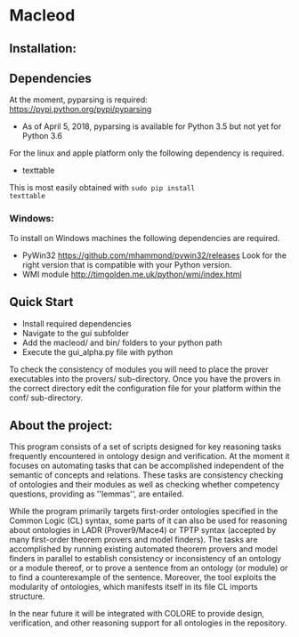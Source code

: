 Macleod
======================================================

Installation:
-------------

## Dependencies

At the moment, pyparsing is required: <https://pypi.python.org/pypi/pyparsing>
* As of April 5, 2018, pyparsing is available for Python 3.5 but not yet for Python 3.6


For the linux and apple platform only the following dependency is required.

* texttable

This is most easily obtained with <code>sudo pip install texttable</code>

### Windows:

To install on Windows machines the following dependencies are required.
* PyWin32 <https://github.com/mhammond/pywin32/releases> Look for the right version that is compatible with your Python version.
* WMI module <http://timgolden.me.uk/python/wmi/index.html>



Quick Start
-----------
* Install required dependencies
* Navigate to the gui subfolder
* Add the macleod/ and bin/ folders to your python path
* Execute the gui_alpha.py file with python

To check the consistency of modules you will need to place the prover executables into the provers/ sub-directory. Once you have the provers in the correct directory edit the configuration file for your platform within the conf/ sub-directory. 

About the project:
------------------

This program consists of a set of scripts designed for key reasoning tasks frequently encountered in ontology design and verification. At the moment it focuses on automating tasks that can be accomplished independent of the semantic of concepts and relations. These tasks are consistency checking of ontologies and their modules as well as checking whether competency questions, providing as ''lemmas'', are entailed.

While the program primarily targets first-order ontologies specified in the Common Logic (CL) syntax, some parts of it can also be used for reasoning about ontologies in LADR (Prover9/Mace4) or TPTP syntax (accepted by many first-order theorem provers and model finders). The tasks are accomplished by running existing automated theorem provers and model finders in parallel to establish consistency or inconsistency of an ontology or a module thereof, or to prove a sentence from an ontology (or module) or to find a counterexample of the sentence.
Moreover, the tool exploits the modularity of ontologies, which manifests itself in its file CL imports structure. 

In the near future it will be integrated with COLORE to provide design, verification, and other reasoning support for all ontologies in the repository.
